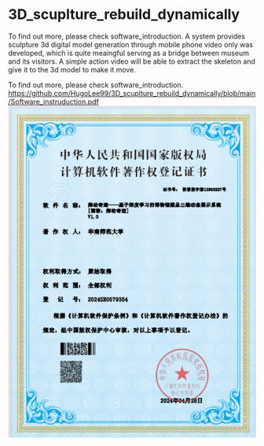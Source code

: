 # 3D_scuplture_rebuild_dynamically
To find out more, please check software_introduction.
A system provides sculpture 3d digital model generation through mobile phone video only was developed, which is quite meaingful serving as a bridge between museum and its visitors. A simple action video will be able to extract the skeleton and give it to the 3d model to make it move.

To find out more, please check software_introduction.
https://github.com/HugoLee99/3D_scuplture_rebuild_dynamically/blob/main/Software_instruduction.pdf
![image](https://github.com/HugoLee99/3D_scuplture_rebuild_dynamically/blob/main/image.png)


